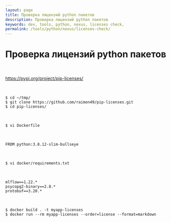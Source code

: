 ```yaml
---
layout: page
title: Проверка лицензий python пакетов
description: Проверка лицензий python пакетов
keywords: dev, tools, python, nexus, licenses check,
permalink: /tools/python/nexus/licenses-check/
---
```


# Проверка лицензий python пакетов

<br/>

https://pypi.org/project/pip-licenses/

<br/>

```
$ cd ~/tmp/
$ git clone https://github.com/raimon49/pip-licenses.git
$ cd pip-licenses/
```

<br/>

```
$ vi Dockerfile
```

<br/>

```
FROM python:3.8.12-slim-bullseye
```

<br/>

```
$ vi docker/requirements.txt
```

<br/>

```
mlflow==1.22.*
psycopg2-binary==2.8.*
protobuf==3.20.*
```

<br/>

```
$ docker build . -t myapp-licenses
$ docker run --rm myapp-licenses --order=license --format=markdown
```
